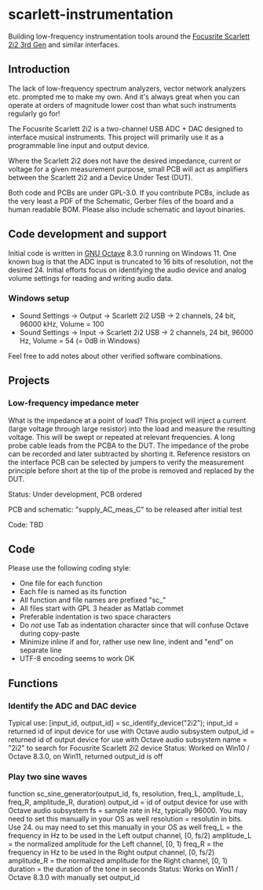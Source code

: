 # scarlett-instrumentation
Building low-frequency instrumentation tools around the [Focusrite Scarlett 2i2 3rd Gen](https://focusrite.com/products/scarlett-2i2-3rd-gen) and similar interfaces. 

## Introduction
The lack of low-frequency spectrum analyzers, vector network analyzers etc. prompted me to make my own. And it's always great when you can operate at orders of magnitude lower cost than what such instruments regularly go for!

The Focusrite Scarlett 2i2 is a two-channel USB ADC + DAC designed to interface musical instruments. This project will primarily use it as a programmable line input and output device. 

Where the Scarlett 2i2 does not have the desired impedance, current or voltage for a given measurement purpose, small PCB will act as amplifiers between the Scarlett 2i2 and a Device Under Test (DUT). 

Both code and PCBs are under GPL-3.0. If you contribute PCBs, include as the very least a PDF of the Schematic, Gerber files of the board and a human readable BOM. Please also include schematic and layout binaries.

## Code development and support
Initial code is written in [GNU Octave](https://octave.org) 8.3.0 running on Windows 11. One known bug is that the ADC input is truncated to 16 bits of resolution, not the desired 24. Initial efforts focus on identifying the audio device and analog volume settings for reading and writing audio data.

### Windows setup
- Sound Settings -> Output -> Scarlett 2i2 USB -> 2 channels, 24 bit, 96000 kHz, Volume = 100
- Sound Settings -> Input -> Scarlett 2i2 USB -> 2 channels, 24 bit, 96000 Hz, Volume = 54 (= 0dB in Windows)

Feel free to add notes about other verified software combinations.

## Projects

### Low-frequency impedance meter
What is the impedance at a point of load? This project will inject a current (large voltage through large resistor) into the load and measure the resulting voltage. This will be swept or repeated at relevant frequencies. A long probe cable leads from the PCBA to the DUT. The impedance of the probe can be recorded and later subtracted by shorting it. Reference resistors on the interface PCB can be selected by jumpers to verify the measurement principle before short at the tip of the probe is removed and replaced by the DUT. 

Status: Under development, PCB ordered

PCB and schematic: "supply_AC_meas_C" to be released after initial test

Code: TBD

## Code
Please use the following coding style:
- One file for each function
- Each file is named as its function
- All function and file names are prefixed "sc_"
- All files start with GPL 3 header as Matlab commet
- Preferable indentation is two space characters
- Do *not* use Tab as indentation character since that will confuse Octave during copy-paste
- Minimize inline if and for, rather use new line, indent and "end" on separate line
- UTF-8 encoding seems to work OK

## Functions

### Identify the ADC and DAC device
Typical use:
[input_id, output_id] = sc_identify_device("2i2");
input_id = returned id of input device for use with Octave audio subsystem
output_id = returned id of output device for use with Octave audio subsystem
name = "2i2" to search for Focusrite Scarlett 2i2 device
Status: Worked on Win10 / Octave 8.3.0, on Win11, returned output_id is off

### Play two sine waves
function sc_sine_generator(output_id, fs, resolution, freq_L, amplitude_L, freq_R, amplitude_R, duration)
output_id = id of output device for use with Octave audio subsystem
fs = sample rate in Hz, typically 96000. You may need to set this manually in your OS as well
resolution = resolutin in bits. Use 24. ou may need to set this manually in your OS as well
freq_L = the frequency in Hz to be used in the Left output channel, [0, fs/2)
amplitude_L = the normalized amplitude for the Left channel, [0, 1)
freq_R = the frequency in Hz to be used in the Right output channel, [0, fs/2)
amplitude_R = the normalized amplitude for the Right channel, [0, 1)
duration = the duration of the tone in seconds
Status: Works on Win11 / Octave 8.3.0 with manually set output_id

 

